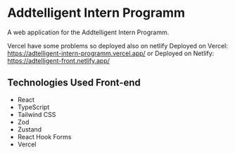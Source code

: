 # Addtelligent Intern Programm

A web application for the Addtelligent Intern Programm.

Vercel have some problems so deployed also on netlify
Deployed on Vercel: https://adtelligent-intern-programm.vercel.app/
or
Deployed on Netlify: https://adtelligent-front.netlify.app/

## Technologies Used Front-end

* React
* TypeScript
* Tailwind CSS
* Zod
* Zustand
* React Hook Forms
* Vercel



